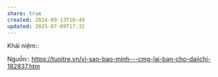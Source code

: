```yaml
---
share: true
created: 2024-09-13T10:49
updated: 2025-07-09T17:32
---
```

Khái niệm:: 

Nguồn:: https://tuoitre.vn/vi-sao-bao-minh---cmg-lai-ban-cho-daiichi-182837.htm
